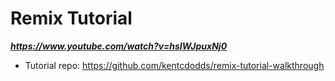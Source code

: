 # Remix Tutorial

***https://www.youtube.com/watch?v=hsIWJpuxNj0***

- Tutorial repo: https://github.com/kentcdodds/remix-tutorial-walkthrough
